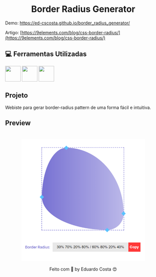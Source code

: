 <h1 align="center"> Border Radius Generator </h1>

Demo: https://ed-cscosta.github.io/border_radius_generator/

Artigo: [https://9elements.com/blog/css-border-radius/](https://9elements.com/blog/css-border-radius/)

## :computer: Ferramentas Utilizadas

<img src="https://cdn.svgporn.com/logos/html-5.svg" width="50" height="50" />  <img src="https://cdn.svgporn.com/logos/sass.svg" width="50" height="50" /> <img src="https://cdn.svgporn.com/logos/javascript.svg" width="50" height="50" />


## Projeto

Webiste para gerar border-radius pattern de uma forma fácil e intuitiva.


## Preview

<h1 align="center"><img align="center" src="./github_assets/preview.PNG" alt="Preview" width="400"></img></h1>


<p align="center">Feito com 💖 by Eduardo Costa  😍</p>
